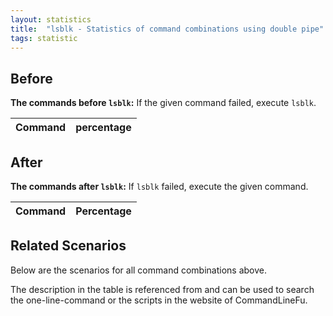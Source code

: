 ```yaml
---
layout: statistics
title:  "lsblk - Statistics of command combinations using double pipe"
tags: statistic
---
```


## Before

__The commands before `lsblk`:__ If the given command failed, execute `lsblk`.

| Command | percentage |
|--------|--------|



## After

__The commands after `lsblk`:__ If `lsblk` failed, execute the given command.

| Command | Percentage | 
|-------|--------|



## Related Scenarios

Below are the scenarios for all command combinations above.

The description in the table is referenced from and can be used to search the one-line-command or the scripts in the website of CommandLineFu.





